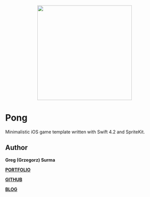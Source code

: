 
<h3 align="center">
  <img src="assets/pong_icon_web.png" width="300">
</h3>

# Pong

Minimalistic iOS game template written with Swift 4.2 and SpriteKit.

## Author

**Greg (Grzegorz) Surma**

[**PORTFOLIO**](https://gsurma.github.io)

[**GITHUB**](https://github.com/gsurma)

[**BLOG**](https://medium.com/@gsurma)



